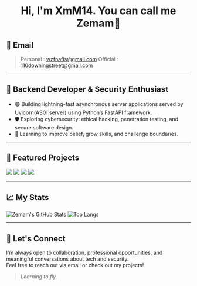 <h1 align="center"> Hi, I'm XmM14. You can call me Zemam👋</h1>

## 📩 Email 
 > Personal : <wzfnafis@gmail.com>
 > Official : <110downingstreet@gmail.com>

---

## 🚀 Backend Developer & Security Enthusiast

- 🟢 Building lightning-fast asynchronous server applications served by Uvicorn(ASGI server) using Python’s FastAPI framework.
- 🛡️ Exploring cybersecurity: ethical hacking, penetration testing, and secure software design.
- 🌱 Learning to improve belief, grow skills, and challenge boundaries.

---

## 🌟 Featured Projects
<a href="https://github.com/XmM14/XmM14.github.io"><img src="https://img.shields.io/badge/-Personal%20Portfolio%20Website-gray?style=flat&logo=github" /></a>
<a href="https://github.com/XmM14/Salat-Watch-Bangladesh"><img src="https://img.shields.io/badge/-Prayer%20Watch-gray?style=flat&logo=github" /></a>
<a href="https://github.com/XmM14/Penetration-Testing-Essentials"><img src="https://img.shields.io/badge/-Penetration%20Testing%20Essentials-gray?style=flat&logo=github" /></a>
<a href="https://github.com/XmM14/Enumeration"><img src="https://img.shields.io/badge/-Enumeration-gray?style=flat&logo=github" /></a>


---

## 📈 My Stats

![Zemam's GitHub Stats](https://github-readme-stats.vercel.app/api?username=XmM14&show_icons=true&hide_title=true&count_private=true&theme=radical)
![Top Langs](https://github-readme-stats.vercel.app/api/top-langs/?username=XmM14&layout=compact&theme=radical)

---

## 🤝 Let's Connect

I'm always open to collaboration, professional opportunities, and meaningful conversations about tech and security.  
Feel free to reach out via email or check out my projects!

> *Learning to fly.*

<!---
XmM14/XmM14 is a ✨ special ✨ repository because its `README.md` (this file) appears on your GitHub profile.
You can click the Preview link to take a look at your changes.
-->
